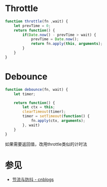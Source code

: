 # Throttle
```javascript
function throttle(fn ,wait) {
    let prevTime = 0;
    return function() {
        if(Date.now() - prevTime > wait) {
            prevTime = Date.now();
            return fn.apply(this, arguments);
        }
    }
}
```

# Debounce
```javascript
function debounce(fn, wait) {
    let timer;

    return function() {
        let ctx = this;
        clearTimeout(timer);
        timer = setTimeout(function() {
            fn.apply(ctx, arguments);
        }, wait)
    }
}
```
如果需要返回值，改用throttle类似的计时法

# 参见
- [节流与防抖 - cnblogs](https://www.cnblogs.com/fsjohnhuang/p/4147810.html)